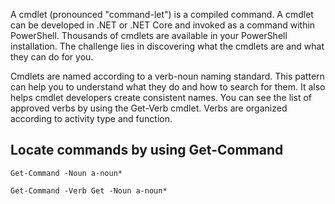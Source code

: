 A cmdlet (pronounced "command-let") is a compiled command. A cmdlet can be developed in .NET or .NET Core and invoked as a command within PowerShell. Thousands of cmdlets are available in your PowerShell installation. The challenge lies in discovering what the cmdlets are and what they can do for you.

Cmdlets are named according to a verb-noun naming standard. This pattern can help you to understand what they do and how to search for them. It also helps cmdlet developers create consistent names. You can see the list of approved verbs by using the Get-Verb cmdlet. Verbs are organized according to activity type and function.

## Locate commands by using Get-Command

```
Get-Command -Noun a-noun*
```

```
Get-Command -Verb Get -Noun a-noun*
```
